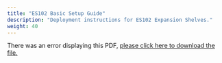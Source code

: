 ```yaml
---
title: "ES102 Basic Setup Guide"
description: "Deployment instructions for ES102 Expansion Shelves."
weight: 40
---
```


<object data="https://www.truenas.com/docs/files/ES102BSG1.1.pdf" type="application/pdf" width="95%" height="1000">
  There was an error displaying this PDF, <a href="https://www.truenas.com/docs/files/ES102BSG1.1.pdf">please click here to download the file.</a>
</object>
